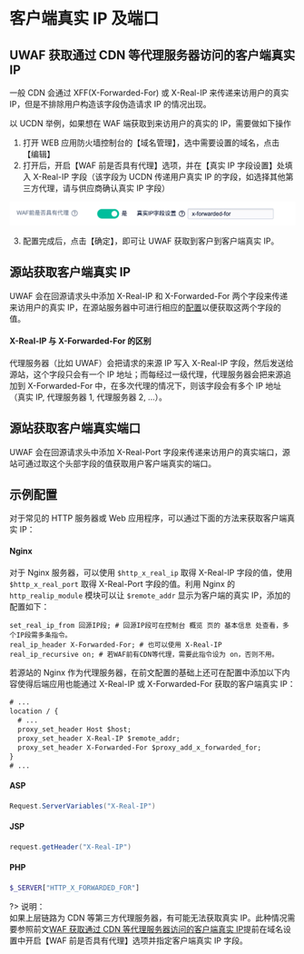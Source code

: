 # 客户端真实 IP 及端口

## UWAF 获取通过 CDN 等代理服务器访问的客户端真实 IP

一般 CDN 会通过 XFF(X-Forwarded-For) 或 X-Real-IP 来传递来访用户的真实 IP，但是不排除用户构造该字段伪造请求 IP 的情况出现。

以 UCDN 举例，如果想在 WAF 端获取到来访用户的真实的 IP，需要做如下操作

1. 打开 WEB 应用防火墙控制台的【域名管理】，选中需要设置的域名，点击【编辑】
2. 打开后，开启【WAF 前是否具有代理】选项，并在【真实 IP 字段设置】处填入 X-Real-IP 字段（该字段为 UCDN 传递用户真实 IP 的字段，如选择其他第三方代理，请与供应商确认真实 IP 字段）

![](/images/get_real_ip-set_xff.png)

3. 配置完成后，点击【确定】，即可让 UWAF 获取到客户到客户端真实 IP。

## 源站获取客户端真实 IP

UWAF 会在回源请求头中添加 X-Real-IP 和 X-Forwarded-For 两个字段来传递来访用户的真实 IP，在源站服务器中可进行相应的[配置](#示例配置)以便获取这两个字段的值。

#### X-Real-IP 与 X-Forwarded-For 的区别

代理服务器（比如 UWAF）会把请求的来源 IP 写入 X-Real-IP 字段，然后发送给源站，这个字段只会有一个 IP 地址；而每经过一级代理，代理服务器会把来源追加到 X-Forwarded-For 中，在多次代理的情况下，则该字段会有多个 IP 地址（真实 IP, 代理服务器 1, 代理服务器 2, ...）。

## 源站获取客户端真实端口

UWAF 会在回源请求头中添加 X-Real-Port 字段来传递来访用户的真实端口，源站可通过取这个头部字段的值获取用户客户端真实的端口。

## 示例配置

对于常见的 HTTP 服务器或 Web 应用程序，可以通过下面的方法来获取客户端真实 IP：

#### Nginx

对于 Nginx 服务器，可以使用 `$http_x_real_ip` 取得 X-Real-IP 字段的值，使用 `$http_x_real_port` 取得 X-Real-Port 字段的值。利用 Nginx 的 `http_realip_module` 模块可以让 `$remote_addr` 显示为客户端的真实 IP，添加的配置如下：

```nginx
set_real_ip_from 回源IP段; # 回源IP段可在控制台 概览 页的 基本信息 处查看，多个IP段需多条指令。
real_ip_header X-Forwarded-For; # 也可以使用 X-Real-IP
real_ip_recursive on; # 若WAF前有CDN等代理，需要此指令设为 on，否则不用。
```

若源站的 Nginx 作为代理服务器，在前文配置的基础上还可在配置中添加以下内容使得后端应用也能通过 X-Real-IP 或 X-Forwarded-For 获取的客户端真实 IP：

```nginx
# ...
location / {
  # ...
  proxy_set_header Host $host;
  proxy_set_header X-Real-IP $remote_addr;
  proxy_set_header X-Forwarded-For $proxy_add_x_forwarded_for;
}
# ...
```

#### ASP

```c#
Request.ServerVariables("X-Real-IP")
```

#### JSP

```java
request.getHeader("X-Real-IP")
```

#### PHP

```php
$_SERVER["HTTP_X_FORWARDED_FOR"]
```

?> 说明：  
如果上层链路为 CDN 等第三方代理服务器，有可能无法获取真实 IP。此种情况需要参照前文[WAF 获取通过 CDN 等代理服务器访问的客户端真实 IP](#uwaf-获取通过-cdn-等代理服务器访问的客户端真实-ip)提前在域名设置中开启【WAF 前是否具有代理】选项并指定客户端真实 IP 字段。
